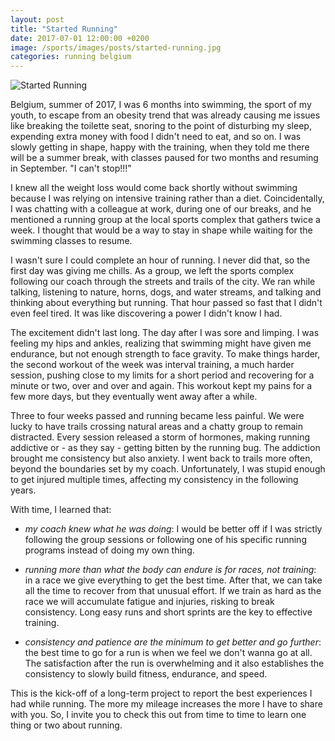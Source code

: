 ```yaml
---
layout: post
title: "Started Running"
date: 2017-07-01 12:00:00 +0200
image: /sports/images/posts/started-running.jpg
categories: running belgium
---
```


![Started Running](/sports/images/posts/started-running.jpg)

Belgium, summer of 2017, I was 6 months into swimming, the sport of my youth, to escape from an obesity trend that was already causing me issues like breaking the toilette seat, snoring to the point of disturbing my sleep, expending extra money with food I didn't need to eat, and so on. I was slowly getting in shape, happy with the training, when they told me there will be a summer break, with classes paused for two months and resuming in September. "I can't stop!!!"

<!-- more -->

I knew all the weight loss would come back shortly without swimming because I was relying on intensive training rather than a diet. Coincidentally, I was chatting with a colleague at work, during one of our breaks, and he mentioned a running group at the local sports complex that gathers twice a week. I thought that would be a way to stay in shape while waiting for the swimming classes to resume.

I wasn't sure I could complete an hour of running. I never did that, so the first day was giving me chills. As a group, we left the sports complex following our coach through the streets and trails of the city. We ran while talking, listening to nature, horns, dogs, and water streams, and talking and thinking about everything but running. That hour passed so fast that I didn't even feel tired. It was like discovering a power I didn't know I had.

The excitement didn't last long. The day after I was sore and limping. I was feeling my hips and ankles, realizing that swimming might have given me endurance, but not enough strength to face gravity. To make things harder, the second workout of the week was interval training, a much harder session, pushing close to my limits for a short period and recovering for a minute or two, over and over and again. This workout kept my pains for a few more days, but they eventually went away after a while. 

Three to four weeks passed and running became less painful. We were lucky to have trails crossing natural areas and a chatty group to remain distracted. Every session released a storm of hormones, making running addictive or - as they say - getting bitten by the running bug. The addiction brought me consistency but also anxiety. I went back to trails more often, beyond the boundaries set by my coach. Unfortunately, I was stupid enough to get injured multiple times, affecting my consistency in the following years.

With time, I learned that: 

 - _my coach knew what he was doing_: I would be better off if I was strictly following the group sessions or following one of his specific running programs instead of doing my own thing.

 - _running more than what the body can endure is for races, not training_: in a race we give everything to get the best time. After that, we can take all the time to recover from that unusual effort. If we train as hard as the race we will accumulate fatigue and injuries, risking to break consistency. Long easy runs and short sprints are the key to effective training.

 - _consistency and patience are the minimum to get better and go further_: the best time to go for a run is when we feel we don't wanna go at all. The satisfaction after the run is overwhelming and it also establishes the consistency to slowly build fitness, endurance, and speed.

 This is the kick-off of a long-term project to report the best experiences I had while running. The more my mileage increases the more I have to share with you. So, I invite you to check this out from time to time to learn one thing or two about running.